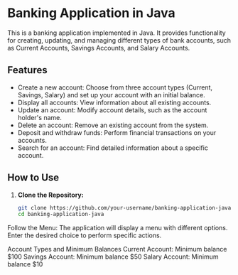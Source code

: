 # Banking Application in Java

This is a banking application implemented in Java. It provides functionality for creating, updating, and managing different types of bank accounts, such as Current Accounts, Savings Accounts, and Salary Accounts.

## Features

- Create a new account: Choose from three account types (Current, Savings, Salary) and set up your account with an initial balance.
- Display all accounts: View information about all existing accounts.
- Update an account: Modify account details, such as the account holder's name.
- Delete an account: Remove an existing account from the system.
- Deposit and withdraw funds: Perform financial transactions on your accounts.
- Search for an account: Find detailed information about a specific account.

## How to Use

1. **Clone the Repository:**
   ```bash
   git clone https://github.com/your-username/banking-application-java.git
   cd banking-application-java

Follow the Menu:
The application will display a menu with different options. Enter the desired choice to perform specific actions.

Account Types and Minimum Balances
Current Account: Minimum balance $100
Savings Account: Minimum balance $50
Salary Account: Minimum balance $10
